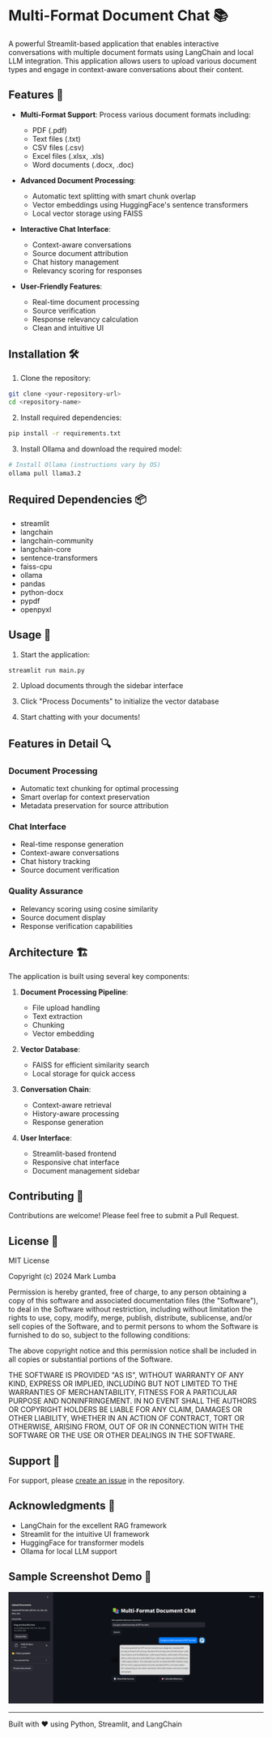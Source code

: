 # Multi-Format Document Chat 📚

A powerful Streamlit-based application that enables interactive conversations with multiple document formats using LangChain and local LLM integration. This application allows users to upload various document types and engage in context-aware conversations about their content.

## Features 🌟

- **Multi-Format Support**: Process various document formats including:
  - PDF (.pdf)
  - Text files (.txt)
  - CSV files (.csv)
  - Excel files (.xlsx, .xls)
  - Word documents (.docx, .doc)

- **Advanced Document Processing**:
  - Automatic text splitting with smart chunk overlap
  - Vector embeddings using HuggingFace's sentence transformers
  - Local vector storage using FAISS

- **Interactive Chat Interface**:
  - Context-aware conversations
  - Source document attribution
  - Chat history management
  - Relevancy scoring for responses

- **User-Friendly Features**:
  - Real-time document processing
  - Source verification
  - Response relevancy calculation
  - Clean and intuitive UI

## Installation 🛠️

1. Clone the repository:
```bash
git clone <your-repository-url>
cd <repository-name>
```

2. Install required dependencies:
```bash
pip install -r requirements.txt
```

3. Install Ollama and download the required model:
```bash
# Install Ollama (instructions vary by OS)
ollama pull llama3.2
```

## Required Dependencies 📦

- streamlit
- langchain
- langchain-community
- langchain-core
- sentence-transformers
- faiss-cpu
- ollama
- pandas
- python-docx
- pypdf
- openpyxl

## Usage 🚀

1. Start the application:
```bash
streamlit run main.py
```

2. Upload documents through the sidebar interface

3. Click "Process Documents" to initialize the vector database

4. Start chatting with your documents!

## Features in Detail 🔍

### Document Processing
- Automatic text chunking for optimal processing
- Smart overlap for context preservation
- Metadata preservation for source attribution

### Chat Interface
- Real-time response generation
- Context-aware conversations
- Chat history tracking
- Source document verification

### Quality Assurance
- Relevancy scoring using cosine similarity
- Source document display
- Response verification capabilities

## Architecture 🏗️

The application is built using several key components:

1. **Document Processing Pipeline**:
   - File upload handling
   - Text extraction
   - Chunking
   - Vector embedding

2. **Vector Database**:
   - FAISS for efficient similarity search
   - Local storage for quick access

3. **Conversation Chain**:
   - Context-aware retrieval
   - History-aware processing
   - Response generation

4. **User Interface**:
   - Streamlit-based frontend
   - Responsive chat interface
   - Document management sidebar

## Contributing 🤝

Contributions are welcome! Please feel free to submit a Pull Request.

## License 📄

MIT License

Copyright (c) 2024 Mark Lumba

Permission is hereby granted, free of charge, to any person obtaining a copy
of this software and associated documentation files (the "Software"), to deal
in the Software without restriction, including without limitation the rights
to use, copy, modify, merge, publish, distribute, sublicense, and/or sell
copies of the Software, and to permit persons to whom the Software is
furnished to do so, subject to the following conditions:

The above copyright notice and this permission notice shall be included in all
copies or substantial portions of the Software.

THE SOFTWARE IS PROVIDED "AS IS", WITHOUT WARRANTY OF ANY KIND, EXPRESS OR
IMPLIED, INCLUDING BUT NOT LIMITED TO THE WARRANTIES OF MERCHANTABILITY,
FITNESS FOR A PARTICULAR PURPOSE AND NONINFRINGEMENT. IN NO EVENT SHALL THE
AUTHORS OR COPYRIGHT HOLDERS BE LIABLE FOR ANY CLAIM, DAMAGES OR OTHER
LIABILITY, WHETHER IN AN ACTION OF CONTRACT, TORT OR OTHERWISE, ARISING FROM,
OUT OF OR IN CONNECTION WITH THE SOFTWARE OR THE USE OR OTHER DEALINGS IN THE
SOFTWARE.

## Support 💬

For support, please [create an issue](your-repository-url/issues) in the repository.

## Acknowledgments 🙏

- LangChain for the excellent RAG framework
- Streamlit for the intuitive UI framework
- HuggingFace for transformer models
- Ollama for local LLM support

## Sample Screenshot Demo 🎥

![Demo](https://raw.githubusercontent.com/marklumba/ollama-llama3.2-rag-chat/main/Demo.png)

---

Built with ❤️ using Python, Streamlit, and LangChain
